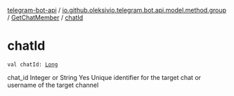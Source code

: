 [telegram-bot-api](../../index.md) / [io.github.oleksivio.telegram.bot.api.model.method.group](../index.md) / [GetChatMember](index.md) / [chatId](./chat-id.md)

# chatId

`val chatId: `[`Long`](https://kotlinlang.org/api/latest/jvm/stdlib/kotlin/-long/index.html)

chat_id Integer or String Yes Unique identifier for the target chat or username of the target channel


